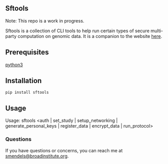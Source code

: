 ## Sftools

Note: This repo is a work in progress.

Sftools is a collection of CLI tools to help run certain types of secure multi-party computation on genomic data. It is a companion to the website [here](https://secure-gwas-website-bhj5a4wkqa-uc.a.run.app/).

## Prerequisites

[python3](https://www.python.org/downloads/)

## Installation

`pip install sftools`

## Usage

Usage: sftools <auth | set_study | setup_networking | generate_personal_keys | register_data | encrypt_data | run_protocol>

### Questions

If you have questions or concerns, you can reach me at [smendels@broadinstitute.org](mailto:smendels@broadinstitute.org).
